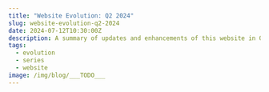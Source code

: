 ```yaml
---
title: "Website Evolution: Q2 2024"
slug: website-evolution-q2-2024
date: 2024-07-12T10:30:00Z
description: A summary of updates and enhancements of this website in Q2 2024.
tags:
  - evolution
  - series
  - website
image: /img/blog/___TODO___
---
```

